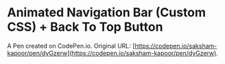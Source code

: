 # Animated Navigation Bar (Custom CSS) + Back To Top Button

A Pen created on CodePen.io. Original URL: [https://codepen.io/saksham-kapoor/pen/dyGzerw](https://codepen.io/saksham-kapoor/pen/dyGzerw).


